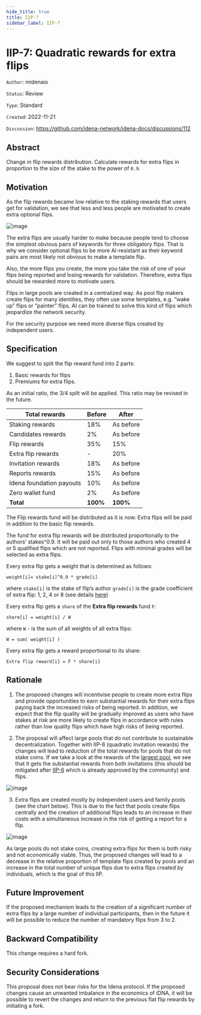 ```yaml
---
hide_title: true
title: IIP-7
sidebar_label: IIP-7
---
```


# IIP-7: Quadratic rewards for extra flips

`Author`: midenaio

`Status`: Review

`Type`: Standard

`Created`: 2022-11-21

`Discussion`: https://github.com/idena-network/idena-docs/discussions/112

## Abstract

Change in flip rewards distribution. Calculate rewards for extra flips in proportion to the size of the stake to the power of `0.9`.

## Motivation

As the flip rewards became low relative to the staking rewards that users get for validation, we see that less and less people are motivated to create extra optional flips.

![image](/img/iip/iip-7/extraflips.png)

The extra flips are usually harder to make because people tend to choose the simplest obvious pairs of keywords for three obligatory flips. That is why we consider optional flips to be more AI-resistant as their keyword pairs are most likely not obvious to make a template flip.

Also, the more flips you create, the more you take the risk of one of your flips being reported and losing rewards for validation. Therefore, extra flips should be rewarded more to motivate users.

Flips in large pools are created in a centralized way. As pool flip makers create flips for many identities, they often use some templates, e.g. “wake up” flips or “painter” flips. AI can be trained to solve this kind of flips which jeopardize the network security.

For the security purpose we need more diverse flips created by independent users.

## Specification

We suggest to split the flip reward fund into 2 parts:

1. Basic rewards for flips
2. Premiums for extra flips.

As an initial ratio, the 3/4 split will be applied. This ratio may be revised in the future.

| Total rewards            | Before   | After     |
| ------------------------ | -------- | --------- |
| Staking rewards          | 18%      | As before |
| Candidates rewards       | 2%       | As before |
| Flip rewards             | 35%      | 15%       |
| Extra flip rewards       | -        | 20%       |
| Invitation rewards       | 18%      | As before |
| Reports rewards          | 15%      | As before |
| Idena foundation payouts | 10%      | As before |
| Zero wallet fund         | 2%       | As before |
| **Total**                | **100%** | **100%**  |

The Flip rewards fund will be distributed as it is now. Extra flips will be paid in addition to the basic flip rewards.

The fund for extra flip rewards will be distributed proportionally to the authors’ stakes^0.9. It will be paid out only to those authors who created 4 or 5 qualified flips which are not reported. Flips with minimal grades will be selected as extra flips.

Every extra flip gets a weight that is determined as follows:

```
weight[i]= stake[i]^0.9 * grade[i]
```

where
`stake[i]` is the stake of flip’s author
`grade[i]` is the grade coefficient of extra flip: 1, 2, 4 or 8 (see details [here](https://docs.idena.io/docs/wp/economics#flip-reward-fund))

Every extra flip gets a `share` of the **Extra flip rewards** fund `F`:

```
share[i] = weight[i] / W
```

where `W` - is the sum of all weights of all extra flips:

```
W = sum( weight[i] )
```

Every extra flip gets a reward proportional to its share:

```
Extra flip reward[i] = F * share[i]
```

## Rationale

1. The proposed changes will incentivise people to create more extra flips and provide opportunities to earn substantial rewards for their extra flips paying back the increased risks of being reported. In addition, we expect that the flip quality will be gradually improved as users who have stakes at risk are more likely to create flips in accordance with rules rather than low quality flips which have high risks of being reported.

2. The proposal will affect large pools that do not contribute to sustainable decentralization. Together with IIP-6 (quadratic invitation rewards) the changes will lead to reduction of the total rewards for pools that do not stake coins.
   If we take a look at the rewards of the [largest pool](https://scan.idena.io/pool/0x96d11da40FDe82D81ebE0EAE61bFe6a47F43d1a6#rewards), we see that it gets the substantial rewards from both invitations (this should be mitigated after [IIP-6](https://docs.idena.io/docs/iip/iip-6) which is already approved by the community) and flips.

![image](/img/iip/iip-7/pools.png)

3. Extra flips are created mostly by independent users and family pools (see the chart below). This is due to the fact that pools create flips centrally and the creation of additional flips leads to an increase in their costs with a simultaneous increase in the risk of getting a report for a flip.

![image](/img/iip/iip-7/rewards.png)

As large pools do not stake coins, creating extra flips for them is both risky and not economically viable. Thus, the proposed changes will lead to a decrease in the relative proportion of template flips created by pools and an increase in the total number of unique flips due to extra flips created by individuals, which is the goal of this IIP.

## Future Improvement

If the proposed mechanism leads to the creation of a significant number of extra flips by a large number of individual participants, then in the future it will be possible to reduce the number of mandatory flips from 3 to 2.

## Backward Compatibility

This change requires a hard fork.

## Security Considerations

This proposal does not bear risks for the Idena protocol. If the proposed changes cause an unwanted imbalance in the economics of iDNA, it will be possible to revert the changes and return to the previous flat flip rewards by initiating a fork.
